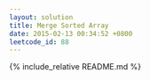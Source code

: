 ```yaml
---
layout: solution
title: Merge Sorted Array
date: 2015-02-13 00:34:52 +0800
leetcode_id: 88
---
```

{% include_relative README.md %}
